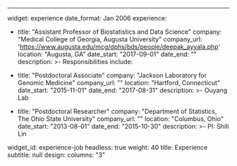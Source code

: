 ---
widget: experience
date_format: Jan 2006
experience:
  - title: "Assistant Professor of Biostatistics and Data Science"
    company: "Medical College of Georgia, Augusta University"
    company_url: 'https://www.augusta.edu/mcg/dphs/bds/people/deepak_ayyala.php'
    location: "Augusta, GA"
    date_start: "2017-09-01"
    date_end: ""
    description: >-
    Responsibilities include:
    

  - title: "Postdoctoral Associate"
    company: "Jackson Laboratory for Genomic Medicine"
    company_url: ""
    location: "Hartford, Connecticut"
    date_start: "2015-11-01"
    date_end: "2017-08-31"
    description: >-
    Ouyang Lab

  -  title: "Postdoctoral Researcher"
    company: "Department of Statistics, The Ohio State University"
    company_url: ""
    location: "Columbus, Ohio"
    date_start: "2013-08-01"
    date_end: "2015-10-30"
    description: >-
    PI: Shili Lin
   
widget_id: experience-job
headless: true
weight: 40
title: Experience
subtitle: null
design:
  columns: "3"
